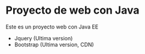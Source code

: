 # Proyecto de web con Java
Este es un proyecto web con Java EE
- Jquery (Ultima version)
- Bootstrap (Ultima version, CDN)


